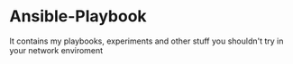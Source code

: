 # Ansible-Playbook
 It contains my playbooks, experiments and other stuff you shouldn't try in your network enviroment
